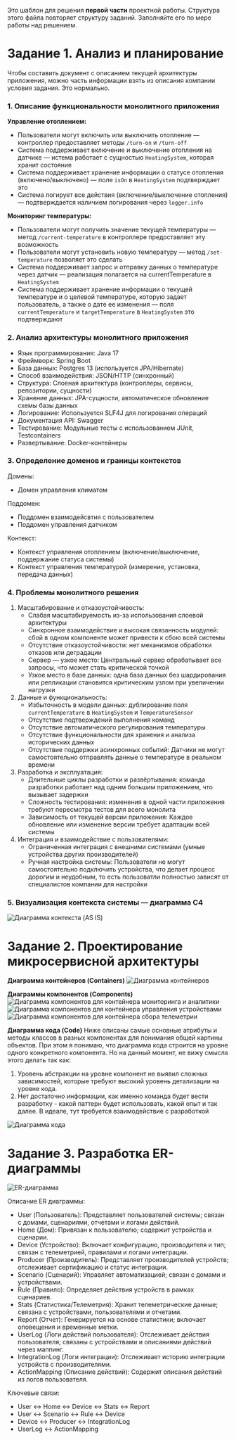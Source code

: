 Это шаблон для решения **первой части** проектной работы. Структура этого файла повторяет структуру заданий. Заполняйте его по мере работы над решением.

# Задание 1. Анализ и планирование

Чтобы составить документ с описанием текущей архитектуры приложения, можно часть информации взять из описания компании условия задания. Это нормально.

### 1. Описание функциональности монолитного приложения

**Управление отоплением:**

- Пользователи могут включить или выключить отопление — контроллер предоставляет методы `/turn-on` и `/turn-off`
- Система поддерживает включение и выключение отопления на датчике — истема работает с сущностью `HeatingSystem`, которая хранит состояние
- Система поддерживает хранение информации о статусе отопления (включено/выключено) — поле `isOn` в `HeatingSystem` подтверждает это
- Система логирует все действия (включение/выключение отопления) — подтверждается наличием логирования через `logger.info`


**Мониторинг температуры:**

- Пользователи могут получить значение текущей температуры — метод `/current-temperature` в контроллере предоставляет эту возможность
- Пользователи могут установить новую температуру — метод `/set-temperature` позволяет это сделать
- Система поддерживает запрос и отправку данных о температуре через датчик — реализация полагается на currentTemperature в `HeatingSystem`
- Система поддерживает хранение информации о текущей температуре и о целевой температуре, которую задает пользователь, а также о дате ее изменения — поля `currentTemperature` и `targetTemperature` в `HeatingSystem` это подтверждают


### 2. Анализ архитектуры монолитного приложения

- Язык программирования: Java 17
- Фреймворк: Spring Boot
- База данных: Postgres 13 (используется JPA/Hibernate)
- Способ взаимодействия: JSON/HTTP (синхронный)
- Структура: Слоеная архитектура (контроллеры, сервисы, репозитории, сущности)
- Хранение данных: JPA-сущности, автоматическое обновление схемы базы данных
- Логирование: Используется SLF4J для логирования операций
- Документация API: Swagger
- Тестирование: Модульные тесты с использованием JUnit, Testcontainers
- Развертывание: Docker-контейнеры

### 3. Определение доменов и границы контекстов

Домены:
- Домен управления климатом

Поддомен:
- Поддомен взаимодейсвтия с пользователем
- Поддомен управления датчиком

Контекст:
- Контекст управления отоплением (включение/выключение, поддержание статуса системы)
- Контекст управления температурой (измерение, установка, передача данных)

### **4. Проблемы монолитного решения**

1.	Масштабирование и отказоустойчивость:
    - Слабая масштабируемость из-за использования слоевой архитектуры
    - Синхронное взаимодействие и высокая связанность модулей: сбой в одном компоненте может привести к сбою всей системы
    - Отсутствие отказоустойчивости: нет механизмов обработки отказов или деградации
    - Сервер — узкое место: Центральный сервер обрабатывает все запросы, что может стать критической точкой
    - Узкое место в базе данных: одна база данных без шардирования или репликации становится критическим узлом при увеличении нагрузки
2.	Данные и функциональность:
    - Избыточность в модели данных: дублирование поля `currentTemperature` в `HeatingSystem` и `TemperatureSensor`
    - Отсутствие подтверждений выполнения команд
    - Отсутствие автоматического регулирования температуры
    - Отсутствие функциональности для хранения и анализа исторических данных
    - Отсутствие поддержки асинхронных событий: Датчики не могут самостоятельно отправлять данные о температуре в реальном времени
3.	Разработка и эксплуатация:
    - Длительные циклы разработки и развёртывания: команда разработки работает над одним большим приложением, что вызывает задержки
    - Сложность тестирования: изменения в одной части приложения требуют пересмотра тестов для всего монолита
    - Зависимость от текущей версии приложения: Каждое обновление или изменение версии требует адаптации всей системы
4.	Интеграция и взаимодействие с пользователями:
    - Ограниченная интеграция с внешними системами (умные устройства других производителей)
    - Ручная настройка системы: Пользователи не могут самостоятельно подключить устройства, что делает процесс дорогим и неудобным, то есть пользоватли полностью зависят от специалистов компании для настройки

### 5. Визуализация контекста системы — диаграмма С4

![Диаграмма контекста (AS IS)](docs/assets/c4_context.png)


# Задание 2. Проектирование микросервисной архитектуры

**Диаграмма контейнеров (Containers)**
![Диаграмма контейнеров](docs/assets/c4_containers.png)

**Диаграммы компонентов (Components)**
![Диаграмма компонентов для контейнера мониторинга и аналитики](docs/assets/c4_components_analytics.png)
![Диаграмма компонентов для контейнера управления устройствами](docs/assets/c4_components_management.png)
![Диаграмма компонентов для контейнера сбора телеметрии](docs/assets/c4_components_telemetry.png)

**Диаграмма кода (Code)**
Ниже описаны самые основные атрибуты и методы классов в разных компонентах для понимания общей картины объектов.
При этом я понимаю, что диаграмма кода строится на уровне одного конкретного компонента. Но на данный момент, не вижу смысла этого делать так как:
1. Уровень абстракции на уровне компонент не выявил сложных зависимостей, которые требуют высокий уровень детализации на уровне кода.
2. Нет достаточно информации, как именно команда будет вести разработку - какой паттерн будет использовать, какой опыт и так далее. В идеале, тут требуется взаимодействие с разработкой

![Диаграмма кода](docs/assets/c4_code.png)

# Задание 3. Разработка ER-диаграммы

![ER-диаграмма](docs/assets/er.png)

Описание ER диаграммы:
- User (Пользователь): Представляет пользователей системы; связан с домами, сценариями, отчетами и логами действий.
- Home (Дом): Привязан к пользователю; содержит устройства и сценарии.
- Device (Устройство): Включает конфигурацию, производителя и тип; связан с телеметрией, правилами и логами интеграции.
- Producer (Производитель): Представляет производителей устройств; отслеживает сертификацию и статус интеграции.
- Scenario (Сценарий): Управляет автоматизацией; связан с домами и устройствами.
- Rule (Правило): Определяет действия устройств в рамках сценариев.
- Stats (Статистика/Телеметрия): Хранит телеметрические данные; связана с устройствами, пользователями и отчетами.
- Report (Отчет): Генерируется на основе статистики; включает оповещения и временные метки.
- UserLog (Логи действий пользователя): Отслеживает действия пользователя; связаны с устройствами и описаниями действий через маппинг.
- IntegrationLog (Логи интеграции): Отслеживает историю интеграции устройств с производителями.
- ActionMapping (Описание действий): Содержит описания действий из логов пользователя.

Ключевые связи:
- User ↔ Home ↔ Device ↔ Stats ↔ Report
- User ↔ Scenario ↔ Rule ↔ Device
- Device ↔ Producer ↔ IntegrationLog
- UserLog ↔ ActionMapping